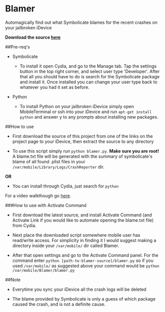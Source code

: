 Blamer
======

Automagically find out what Symbolicate blames for the recent crashes on your jailbroken iDevice

**Download the source [here](https://github.com/walshie4/Blamer/archive/master.zip)**

##Pre-req's
* Symbolicate
    * To install it open Cydia, and go to the Manage tab. Tap the settings button in the top right corner,
    and select user type 'Developer'. After that all you should have to do is search for the Symbolicate package
    and install it. Once installed you can change your user type back to whatever you had it set as before.

* Python
    * To install Python on your jailbroken iDevice simply open MobileTerminal or ssh into your iDevice and run
    `apt-get install python` and answer y to any prompts about installing new packages.

##How to use
* First download the source of this project from one of the links on the project page to your iDevice, then extract the source to
any directory

* To use this script simply run `python blamer.py`. **Make sure you are root!** A blame.txt file will be generated with
the summary of symbolicate's blame of all found .plist files in your `/var/mobile/Library/Logs/CrashReporter` dir.

**OR**

* You can install through Cydia, just search for `python`

For a video walkthough go [here](http://youtu.be/IoeE5im7Lfo).

###How to use with Activate Command

* First download the latest source, and install Activate Command (and Activate Link if you would
like to automate opening the blame.txt file) from Cydia.

* Next place the downloaded script somewhere mobile user has read/write access. For simplicity in finding it I would
suggest making a directory inside your `/var/mobile/` dir called Blamer.

* After that open settings and go to the Activate Command panel. For the command enter 
`python [path-to-blamer-source]/blamer.py` so if you used `/var/mobile/` as suggested above your command would be
`python /var/mobile/Blamer/blamer.py`


##Note
* Everytime you sync your iDevice all the crash logs will be deleted

* The blame provided by Symbolicate is only a guess of which package caused the crash, and is not a definite
cause.
